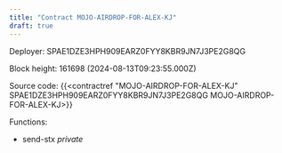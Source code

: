 ```yaml
---
title: "Contract MOJO-AIRDROP-FOR-ALEX-KJ"
draft: true
---
```

Deployer: SPAE1DZE3HPH909EARZ0FYY8KBR9JN7J3PE2G8QG


 



Block height: 161698 (2024-08-13T09:23:55.000Z)

Source code: {{<contractref "MOJO-AIRDROP-FOR-ALEX-KJ" SPAE1DZE3HPH909EARZ0FYY8KBR9JN7J3PE2G8QG MOJO-AIRDROP-FOR-ALEX-KJ>}}

Functions:

* send-stx _private_
